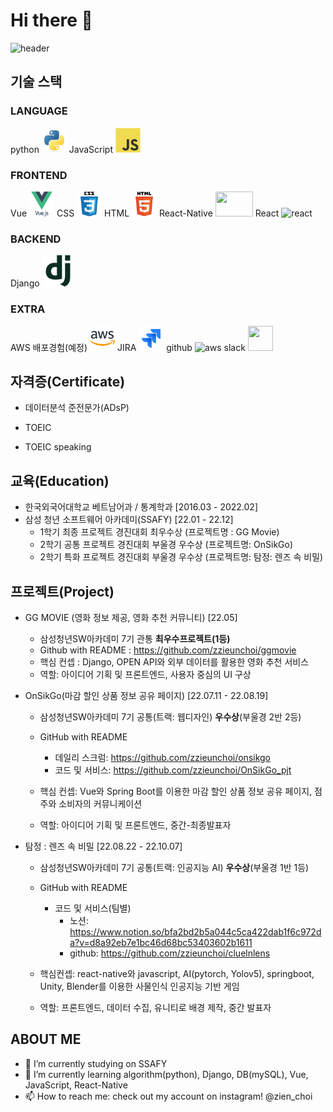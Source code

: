 # Hi there 👋

![header](https://capsule-render.vercel.app/api?type=wave&color=auto&height=400&section=header&text=Choi%20JiEun&fontSize=100)

## 기술 스택
### LANGUAGE
python <img src="https://raw.githubusercontent.com/devicons/devicon/master/icons/python/python-original.svg" alt="python" width="40" height="40" style="max-width: 100%;"> JavaScript <img src="https://raw.githubusercontent.com/devicons/devicon/master/icons/javascript/javascript-original.svg" alt="javascript" width="40" height="40" style="max-width: 100%;"> 



### FRONTEND

Vue <img src="https://raw.githubusercontent.com/devicons/devicon/master/icons/vuejs/vuejs-original-wordmark.svg" alt="vuejs" width="40" height="40" style="max-width: 100%;"> CSS <img src="https://raw.githubusercontent.com/devicons/devicon/master/icons/css3/css3-original-wordmark.svg" alt="css3" width="40" height="40" style="max-width: 100%;"> HTML <img src="https://raw.githubusercontent.com/devicons/devicon/master/icons/html5/html5-original-wordmark.svg" alt="html5" width="40" height="40" style="max-width: 100%;"> React-Native <img src="https://t1.daumcdn.net/cfile/tistory/990221445C923EA016" width="60" height="40" style="max-width: 100%;"> React <img src="https://cdn.jsdelivr.net/gh/devicons/devicon/icons/react/react-original.svg" alt="react" width="40" height="40" style="max-width: 100%;"/>



### BACKEND

Django <img src="https://raw.githubusercontent.com/devicons/devicon/master/icons/django/django-plain.svg" alt="django" width="50" height="50" style="max-width: 100%;">



### EXTRA

AWS 배포경험(예정) <img src="https://raw.githubusercontent.com/devicons/devicon/master/icons/amazonwebservices/amazonwebservices-original-wordmark.svg" alt="aws" width="40" height="40" style="max-width: 100%;"> JIRA  <img src="https://raw.githubusercontent.com/devicons/devicon/master/icons/jira/jira-original.svg" alt="aws" width="40" height="40" style="max-width: 100%;"> github <img src="https://cdn.jsdelivr.net/gh/devicons/devicon/icons/github/github-original.svg" alt="aws" width="40" height="40" style="max-width: 100%;"> slack <img src="https://cdn.jsdelivr.net/gh/devicons/devicon/icons/slack/slack-original.svg" width="40" height="40" >



## 자격증(Certificate)

* 데이터분석 준전문가(ADsP) 

* TOEIC
* TOEIC speaking



## 교육(Education)

- 한국외국어대학교 베트남어과 / 통계학과 [2016.03 - 2022.02]
- 삼성 청년 소프트웨어 아카데미(SSAFY) [22.01 - 22.12]
  - 1학기 최종 프로젝트 경진대회 최우수상 (프로젝트명 : GG Movie)
  - 2학기 공통 프로젝트 경진대회 부울경 우수상 (프로젝트명: OnSikGo)
  - 2학기 특화 프로젝트 경진대회 부울경 우수상 (프로젝트명: 탐정: 렌즈 속 비밀)



## 프로젝트(Project)

- GG MOVIE (영화 정보 제공, 영화 추천 커뮤니티) [22.05]
  - 삼성청년SW아카데미 7기 관통 **최우수프로젝트(1등)**
  - Github with README : https://github.com/zzieunchoi/ggmovie
  - 핵심 컨셉 : Django, OPEN API와 외부 데이터를 활용한 영화 추천 서비스
  - 역할: 아이디어 기획 및 프론트엔드, 사용자 중심의 UI 구상



- OnSikGo(마감 할인 상품 정보 공유 페이지) [22.07.11 - 22.08.19]
  - 삼성청년SW아카데미 7기 공통(트랙: 웹디자인) **우수상**(부울경 2반 2등)
  
  - GitHub with README
    - 데일리 스크럼: https://github.com/zzieunchoi/onsikgo
    - 코드 및 서비스: https://github.com/zzieunchoi/OnSikGo_pjt
  
  - 핵심 컨셉: Vue와 Spring Boot를 이용한 마감 할인 상품 정보 공유 페이지, 점주와 소비자의 커뮤니케이션
  - 역할: 아이디어 기획 및 프론트엔드, 중간-최종발표자
  



- 탐정 : 렌즈 속 비밀 [22.08.22 - 22.10.07]
  - 삼성청년SW아카데미 7기 공통(트랙: 인공지능 AI) **우수상**(부울경 1반 1등)

  - GitHub with README
    - 코드 및 서비스(팀별)
      - 노션: https://www.notion.so/bfa2bd2b5a044c5ca422dab1f6c972da?v=d8a92eb7e1bc46d68bc53403602b1611
      - github: https://github.com/zzieunchoi/cluelnlens

  - 핵심컨셉: react-native와 javascript, AI(pytorch, Yolov5), springboot, Unity, Blender를 이용한 사물인식 인공지능 기반 게임
  - 역할: 프론트엔드, 데이터 수집, 유니티로 배경 제작, 중간 발표자






## ABOUT ME


- 🔭 I’m currently studying on SSAFY
- 🌱 I’m currently learning algorithm(python), Django, DB(mySQL), Vue, JavaScript, React-Native
- 📫 How to reach me: check out my account on instagram! @zien_choi
